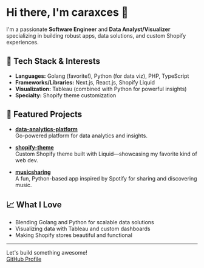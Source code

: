 # Hi there, I'm caraxces 👋

I'm a passionate **Software Engineer** and **Data Analyst/Visualizer** specializing in building robust apps, data solutions, and custom Shopify experiences.

## 🚀 Tech Stack & Interests

- **Languages:** Golang (favorite!), Python (for data viz), PHP, TypeScript
- **Frameworks/Libraries:** Next.js, React.js, Shopify Liquid
- **Visualization:** Tableau (combined with Python for powerful insights)
- **Specialty:** Shopify theme customization

## 🌟 Featured Projects

- [**data-analytics-platform**](https://github.com/caraxces/data-analytics-platform)  
  Go-powered platform for data analytics and insights.

- [**shopify-theme**](https://github.com/caraxces/shopify-theme)  
  Custom Shopify theme built with Liquid—showcasing my favorite kind of web dev.

- [**musicsharing**](https://github.com/caraxces/musicsharing)  
  A fun, Python-based app inspired by Spotify for sharing and discovering music.

## 📈 What I Love

- Blending Golang and Python for scalable data solutions
- Visualizing data with Tableau and custom dashboards
- Making Shopify stores beautiful and functional

---

<!-- GitHub Stats (optional, uncomment if you want them) -->
<!--
![caraxces's GitHub stats](https://github-readme-stats.vercel.app/api?username=caraxces&show_icons=true&theme=radical)
-->

Let's build something awesome!  
[GitHub Profile](https://github.com/caraxces)
